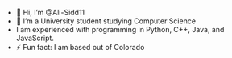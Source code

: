 - 👋 Hi, I’m @Ali-Sidd11
- 👀 I’m a University student studying Computer Science
- I am experienced with programming in Python, C++, Java, and JavaScript.  
- ⚡ Fun fact: I am based out of Colorado

<!---
Ali-Sidd11/Ali-Sidd11 is a ✨ special ✨ repository because its `README.md` (this file) appears on your GitHub profile.
You can click the Preview link to take a look at your changes.
--->
